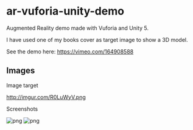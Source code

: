 # ar-vuforia-unity-demo
Augmented Reality demo made with Vuforia and Unity 5.

I have used one of my books cover as target image to show a 3D model. 

See the demo here: https://vimeo.com/164908588


## Images

Image target

http://imgur.com/R0LuWyV.png

Screenshots

![png](http://imgur.com/uku5bJm.png) ![png](http://imgur.com/JPn2iPw.png)
